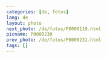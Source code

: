 ```yaml
---
categories: [de, fotos]
lang: de
layout: photo
next_photo: /de/fotos/P0000119.html
picname: P0000230
prev_photo: /de/fotos/P0000231.html
tags: []
---
```

